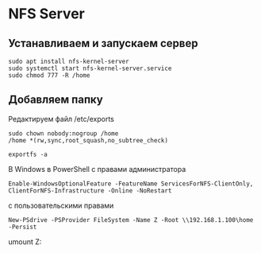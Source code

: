 # NFS Server
## Устанавливаем и запускаем сервер
```
sudo apt install nfs-kernel-server
sudo systemctl start nfs-kernel-server.service
sudo chmod 777 -R /home
```

## Добавляем папку
Редактируем файл /etc/exports
```
sudo chown nobody:nogroup /home
/home *(rw,sync,root_squash,no_subtree_check)
```

```
exportfs -a
```

В Windows в PowerShell с правами администратора
```
Enable-WindowsOptionalFeature -FeatureName ServicesForNFS-ClientOnly, ClientForNFS-Infrastructure -Online -NoRestart
```
с пользовательскими правами
```
New-PSdrive -PSProvider FileSystem -Name Z -Root \\192.168.1.100\home -Persist
```
umount Z:

